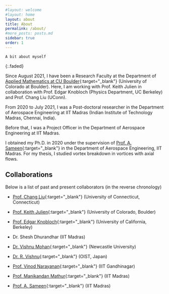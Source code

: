 ```yaml
---
#layout: welcome
#layout: home
layout: about
title: About
permalink: /about/
#more_posts: posts.md
sidebar: true
order: 1
---
```


    A bit about myself
{:.faded}

Since August 2021, I have been a Research Faculty at the Department of [Applied Mathematics at CU Boulder](https://www.colorado.edu/amath/){:target="_blank"} (University of Colorado at Boulder). Here, I am working with Prof. Keith Julien in collaboration with Prof. Edgar Knobloch (Physics Department, UC Berkeley) and Prof. Chang Liu (UConn).

From 2020 to July 2021, I was a Post-doctoral researcher in the Department of Aerospace Engineering at IIT Madras (Indian Institute of Technology Madras, Chennai, India).

Before that, I was a Project Officer in the Department of Aerospace Engineering at IIT Madras.

I obtained my Ph.D. in 2020 under the supervision of [Prof. A. Sameen](https://home.iitm.ac.in/sameen/){:target="_blank"} in the Department of Aerospace Engineering, IIT Madras. For my thesis, I studied vortex breakdown in vortices with axial flows.


## Collaborations

Below is a list of past and present collaborators (in the reverse chronology)

- [Prof. Chang Liu](https://me.engr.uconn.edu/blog/faculty/liu-chang/){:target="_blank"} (University of Connecticut, Connecticut)
- [Prof. Keith Julien](https://www.colorado.edu/amath/keith-julien-0){:target="_blank"} (University of Colorado, Boulder)
- [Prof. Edgar Knobloch](https://physics.berkeley.edu/people/faculty/edgar-knobloch){:target="_blank"} (University of California, Berkeley)

- Dr. Shesh Dhurandhar (IIT Madras)
- [Dr. Vishnu Mohan](https://vishnu-mohan-1993.github.io/){:target="_blank"} (Newcastle University)
- [Dr. R. Vishnu](https://agnithepower.wordpress.com/welcome/){:target="_blank"} (OIST, Japan)

- [Prof. Vinod Narayanan](https://iitgn.ac.in/faculty/me/16-vinod){:target="_blank"} (IIT Gandhinagar)
- [Prof. Manikandan Mathur](https://sites.google.com/site/mathur2m/home){:target="_blank"} (IIT Madras)
- [Prof. A. Sameen](https://home.iitm.ac.in/sameen/){:target="_blank"} (IIT Madras)


